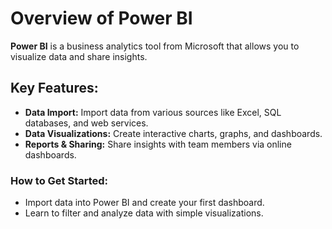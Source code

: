 # Overview of Power BI

**Power BI** is a business analytics tool from Microsoft that allows you to visualize data and share insights.

## Key Features:
- **Data Import:** Import data from various sources like Excel, SQL databases, and web services.
- **Data Visualizations:** Create interactive charts, graphs, and dashboards.
- **Reports & Sharing:** Share insights with team members via online dashboards.

### How to Get Started:
- Import data into Power BI and create your first dashboard.
- Learn to filter and analyze data with simple visualizations.
